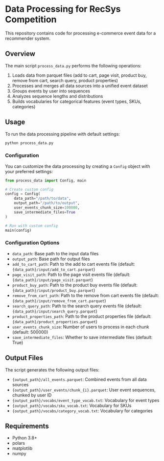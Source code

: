 # Data Processing for RecSys Competition

This repository contains code for processing e-commerce event data for a recommender system.

## Overview

The main script `process_data.py` performs the following operations:

1. Loads data from parquet files (add to cart, page visit, product buy, remove from cart, search query, product properties)
2. Processes and merges all data sources into a unified event dataset
3. Groups events by user into sequences
4. Analyzes sequence lengths and distributions
5. Builds vocabularies for categorical features (event types, SKUs, categories)

## Usage

To run the data processing pipeline with default settings:

```bash
python process_data.py
```

### Configuration

You can customize the data processing by creating a `Config` object with your preferred settings:

```python
from process_data import Config, main

# Create custom config
config = Config(
    data_path="/path/to/data",
    output_path="/path/to/output",
    user_events_chunk_size=100000,
    save_intermediate_files=True
)

# Run with custom config
main(config)
```

### Configuration Options

- `data_path`: Base path to the input data files
- `output_path`: Base path for output files
- `add_to_cart_path`: Path to the add to cart events file (default: `{data_path}/input/add_to_cart.parquet`)
- `page_visit_path`: Path to the page visit events file (default: `{data_path}/input/page_visit.parquet`)
- `product_buy_path`: Path to the product buy events file (default: `{data_path}/input/product_buy.parquet`)
- `remove_from_cart_path`: Path to the remove from cart events file (default: `{data_path}/input/remove_from_cart.parquet`)
- `search_query_path`: Path to the search query events file (default: `{data_path}/input/search_query.parquet`)
- `product_properties_path`: Path to the product properties file (default: `{data_path}/product_properties.parquet`)
- `user_events_chunk_size`: Number of users to process in each chunk (default: 500000)
- `save_intermediate_files`: Whether to save intermediate files (default: True)

## Output Files

The script generates the following output files:

- `{output_path}/all_events.parquet`: Combined events from all data sources
- `{output_path}/user_events/chunk_{i}.parquet`: User event sequences, chunked by user ID
- `{output_path}/vocabs/event_type_vocab.txt`: Vocabulary for event types
- `{output_path}/vocabs/sku_vocab.txt`: Vocabulary for SKUs
- `{output_path}/vocabs/category_vocab.txt`: Vocabulary for categories

## Requirements

- Python 3.8+
- polars
- matplotlib
- numpy
